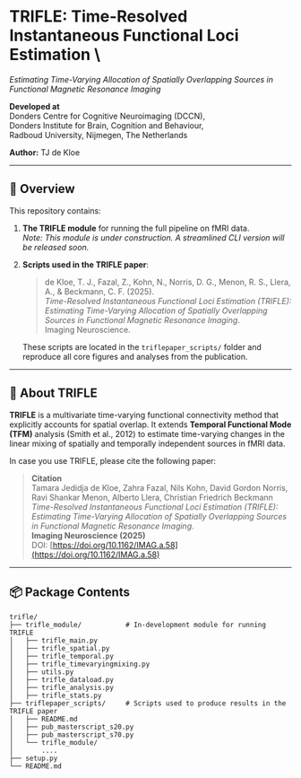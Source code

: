 # TRIFLE: Time-Resolved Instantaneous Functional Loci Estimation  \\
*Estimating Time-Varying Allocation of Spatially Overlapping Sources in Functional Magnetic Resonance Imaging*

**Developed at**  
Donders Centre for Cognitive Neuroimaging (DCCN),  
Donders Institute for Brain, Cognition and Behaviour,  
Radboud University, Nijmegen, The Netherlands

**Author:** TJ de Kloe

---
## 🧠 Overview

This repository contains:

1. **The TRIFLE module** for running the full pipeline on fMRI data.  
   _Note: This module is under construction. A streamlined CLI version will be released soon._

2. **Scripts used in the TRIFLE paper**:  
   > de Kloe, T. J., Fazal, Z., Kohn, N., Norris, D. G., Menon, R. S., Llera, A., & Beckmann, C. F. (2025).  
   > *Time-Resolved Instantaneous Functional Loci Estimation (TRIFLE): Estimating Time-Varying Allocation of Spatially Overlapping Sources in Functional Magnetic Resonance Imaging*.  
   > Imaging Neuroscience.  

   These scripts are located in the `triflepaper_scripts/` folder and reproduce all core figures and analyses from the publication.

---
## 🧠 About TRIFLE

**TRIFLE** is a multivariate time-varying functional connectivity method that explicitly accounts for spatial overlap. It extends **Temporal Functional Mode (TFM)** analysis (Smith et al., 2012) to estimate time-varying changes in the linear mixing of spatially and temporally independent sources in fMRI data.

In case you use TRIFLE, please cite the following paper:

> **Citation**\
> Tamara Jedidja de Kloe, Zahra Fazal, Nils Kohn, David Gordon Norris, Ravi Shankar Menon, Alberto Llera, Christian Friedrich Beckmann\
> *Time-Resolved Instantaneous Functional Loci Estimation (TRIFLE): Estimating Time-Varying Allocation of Spatially Overlapping Sources in Functional Magnetic Resonance Imaging*.\
> **Imaging Neuroscience (2025)**\
> DOI: [https://doi.org/10.1162/IMAG.a.58](https://doi.org/10.1162/IMAG.a.58)

---
## 📦 Package Contents

```
trifle/
├── trifle_module/           # In-development module for running TRIFLE
│   ├── trifle_main.py
│   ├── trifle_spatial.py
│   ├── trifle_temporal.py
│   ├── trifle_timevaryingmixing.py
│   ├── utils.py
│   ├── trifle_dataload.py
│   ├── trifle_analysis.py
│   ├── trifle_stats.py
├── triflepaper_scripts/     # Scripts used to produce results in the TRIFLE paper
│   ├── README.md
│   ├── pub_masterscript_s20.py
│   ├── pub_masterscript_s70.py
│   └── trifle_module/
│       .... 
├── setup.py           
└── README.md
```

